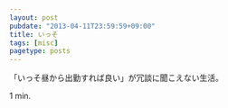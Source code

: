```yaml
---
layout: post
pubdate: "2013-04-11T23:59:59+09:00"
title: いっそ
tags: [misc]
pagetype: posts
---
```

「いっそ昼から出勤すれば良い」が冗談に聞こえない生活。

1 min.
